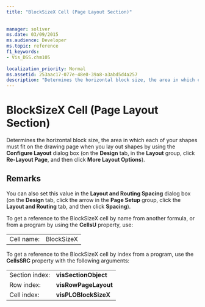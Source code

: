 ```yaml
---
title: "BlockSizeX Cell (Page Layout Section)"
 
 
manager: soliver
ms.date: 03/09/2015
ms.audience: Developer
ms.topic: reference
f1_keywords:
- Vis_DSS.chm105
 
localization_priority: Normal
ms.assetid: 253aac17-077e-48e0-39a8-a3abd5d4a257
description: "Determines the horizontal block size, the area in which each of your shapes must fit on the drawing page when you lay out shapes by using the Configure Layout dialog box (on the Design tab, in the Layout group, click Re-Layout Page, and then click More Layout Options)."
---
```


# BlockSizeX Cell (Page Layout Section)

Determines the horizontal block size, the area in which each of your shapes must fit on the drawing page when you lay out shapes by using the **Configure Layout** dialog box (on the **Design** tab, in the **Layout** group, click **Re-Layout Page**, and then click **More Layout Options**).
  
## Remarks

You can also set this value in the **Layout and Routing Spacing** dialog box (on the **Design** tab, click the arrow in the **Page Setup** group, click the **Layout and Routing** tab, and then click **Spacing**).
  
To get a reference to the BlockSizeX cell by name from another formula, or from a program by using the **CellsU** property, use: 
  
|||
|:-----|:-----|
|Cell name:  <br/> |BlockSizeX  <br/> |
   
To get a reference to the BlockSizeX cell by index from a program, use the **CellsSRC** property with the following arguments: 
  
|||
|:-----|:-----|
| Section index:  <br/> |**visSectionObject** <br/> |
| Row index:  <br/> |**visRowPageLayout** <br/> |
| Cell index:  <br/> |**visPLOBlockSizeX** <br/> |
   

